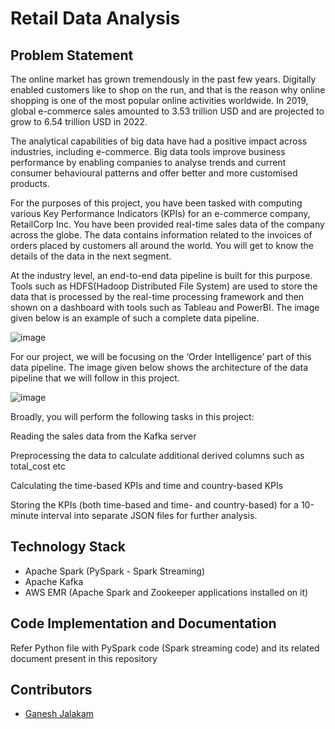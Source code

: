 
# Retail Data Analysis

## Problem Statement
The online market has grown tremendously in the past few years. Digitally enabled customers like to shop on the run, and that is the reason why online shopping is one of the most popular online activities worldwide. In 2019, global e-commerce sales amounted to 3.53 trillion USD and are projected to grow to 6.54 trillion USD in 2022.

 

The analytical capabilities of big data have had a positive impact across industries, including e-commerce. Big data tools improve business performance by enabling companies to analyse trends and current consumer behavioural patterns and offer better and more customised products.

 

For the purposes of this project, you have been tasked with computing various Key Performance Indicators (KPIs) for an e-commerce company, RetailCorp Inc. You have been provided real-time sales data of the company across the globe. The data contains information related to the invoices of orders placed by customers all around the world. You will get to know the details of the data in the next segment.

 

At the industry level, an end-to-end data pipeline is built for this purpose. Tools such as HDFS(Hadoop Distributed File System) are used to store the data that is processed by the real-time processing framework and then shown on a dashboard with tools such as Tableau and PowerBI. The image given below is an example of such a complete data pipeline.

![image](https://images.upgrad.com/27070182-3791-4fc7-81c6-0d39c97b4f25-Upgrad%20RT%20STreaming-whole.png)

For our project, we will be focusing on the ‘Order Intelligence’ part of this data pipeline. The image given below shows the architecture of the data pipeline that we will follow in this project.

![image](https://images.upgrad.com/137bcb53-7fa1-4aab-a93a-6f5b369efd4b-Upgrad%20RT%20STreaming%20-%20internal.png)

Broadly, you will perform the following tasks in this project:

Reading the sales data from the Kafka server

Preprocessing the data to calculate additional derived columns such as total_cost etc

Calculating the time-based KPIs and time and country-based KPIs

Storing the KPIs (both time-based and time- and country-based) for a 10-minute interval into separate JSON files for further analysis.

## Technology Stack
- Apache Spark (PySpark - Spark Streaming)
- Apache Kafka
- AWS EMR (Apache Spark and Zookeeper applications installed on it)

## Code Implementation and Documentation
Refer Python file with PySpark code (Spark streaming code) and its related document present in this repository

## Contributors
- [Ganesh Jalakam](https://github.com/GaneshJalakam)